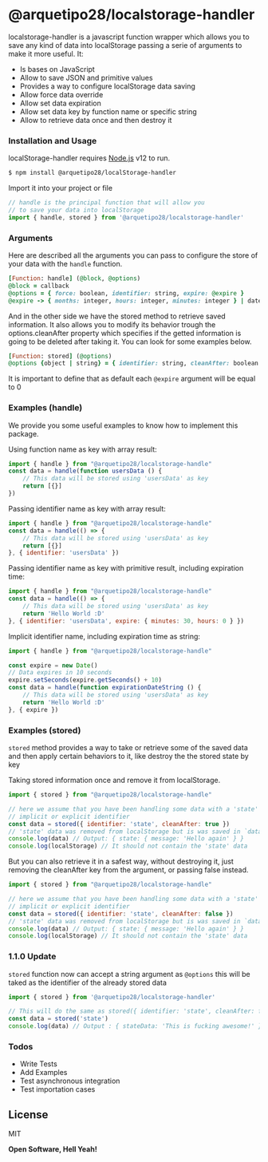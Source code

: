 # @arquetipo28/localstorage-handler

localstorage-handler is a javascript function wrapper which allows you to save any kind of data into localStorage passing a serie of arguments to make it more useful. It:
  - Is bases on JavaScript
  - Allow to save JSON and primitive values
  - Provides a way to configure localStorage data saving
  - Allow force data override
  - Allow set data expiration
  - Allow set data key by function name or specific string
  - Allow to retrieve data once and then destroy it 

### Installation and Usage

localStorage-handler requires [Node.js](https://nodejs.org/) v12 to run.

```sh
$ npm install @arquetipo28/localStorage-handler
```

Import it into your project or file
```javascript
// handle is the principal function that will allow you
// to save your data into localStorage
import { handle, stored } from '@arquetipo28/localstorage-handler'
```
### Arguments
Here are described all the arguments you can pass to configure the store of your data with the `handle` function.

```ruby
[Function: handle] (@block, @options)
@block = callback
@options = { force: boolean, identifier: string, expire: @expire }
@expire -> { months: integer, hours: integer, minutes: integer } | dateString
```

And in the other side we have the stored method to retrieve saved information. It also allows you to modify its behavior trough the options.cleanAfter property which specifies if the getted information is going to be deleted after taking it. You can look for some examples below.

```ruby
[Function: stored] (@options)
@options {object | string} = { identifier: string, cleanAfter: boolean } | 'identifier'
```

It is important to define that as default each `@expire` argument will be equal to 0


### Examples (handle)

We provide you some useful examples to know how to implement this package.

Using function name as key with array result:
```javascript
import { handle } from "@arquetipo28/localstorage-handle"
const data = handle(function usersData () {
    // This data will be stored using 'usersData' as key
    return [{}]
})
```

Passing identifier name as key with array result:
```javascript
import { handle } from "@arquetipo28/localstorage-handle"
const data = handle(() => {
    // This data will be stored using 'usersData' as key
    return [{}]
}, { identifier: 'usersData' })
```

Passing identifier name as key with primitive result, including expiration time:
```javascript
import { handle } from "@arquetipo28/localstorage-handle"
const data = handle(() => {
    // This data will be stored using 'usersData' as key
    return 'Hello World :D'
}, { identifier: 'usersData', expire: { minutes: 30, hours: 0 } })
```

Implicit identifier name, including expiration time as string:
```javascript
import { handle } from "@arquetipo28/localstorage-handle"

const expire = new Date()
// Data expires in 10 seconds
expire.setSeconds(expire.getSeconds() + 10)
const data = handle(function expirationDateString () {
    // This data will be stored using 'usersData' as key
    return 'Hello World :D'
}, { expire })
```

### Examples (stored)

`stored` method provides a way to take or retrieve some of the saved data and then apply certain behaviors to it, like destroy the the stored state by key

Taking stored information once and remove it from localStorage.
```javascript
import { stored } from "@arquetipo28/localstorage-handle"

// here we assume that you have been handling some data with a 'state'
// implicit or explicit identifier
const data = stored({ identifier: 'state', cleanAfter: true })
// 'state' data was removed from localStorage but is was saved in `data` before
console.log(data) // Output: { state: { message: 'Hello again' } }
console.log(localStorage) // It should not contain the 'state' data
```

But you can also retrieve it in a safest way, without destroying it, just removing the cleanAfter key from the argument, or passing false instead. 
```javascript
import { stored } from "@arquetipo28/localstorage-handle"

// here we assume that you have been handling some data with a 'state'
// implicit or explicit identifier
const data = stored({ identifier: 'state', cleanAfter: false })
// 'state' data was removed from localStorage but is was saved in `data` before
console.log(data) // Output: { state: { message: 'Hello again' } }
console.log(localStorage) // It should not contain the 'state' data
```

### 1.1.0 Update

`stored` function now can accept a string argument as `@options` this will be taked as the identifier of the already stored data

```javascript
import { stored } from '@arquetipo28/localstorage-handler'

// This will do the same as stored({ identifier: 'state', cleanAfter: false })
const data = stored('state')
console.log(data) // Output : { stateData: 'This is fucking awesome!' }
```

### Todos

 - Write Tests
 - Add Examples
 - Test asynchronous integration
 - Test importation cases

License
----

MIT


**Open Software, Hell Yeah!**
